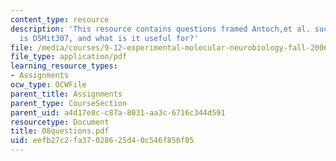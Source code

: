 ```yaml
---
content_type: resource
description: 'This resource contains questions framed Antoch,et al. such as: what
  is D5Mit307, and what is it useful for?'
file: /media/courses/9-12-experimental-molecular-neurobiology-fall-2006/eefb27c2fa37028625d40c546f856f05_08questions.pdf
file_type: application/pdf
learning_resource_types:
- Assignments
ocw_type: OCWFile
parent_title: Assignments
parent_type: CourseSection
parent_uid: a4d17e8c-c87a-8031-aa3c-6716c344d591
resourcetype: Document
title: 08questions.pdf
uid: eefb27c2-fa37-0286-25d4-0c546f856f05
---
```

